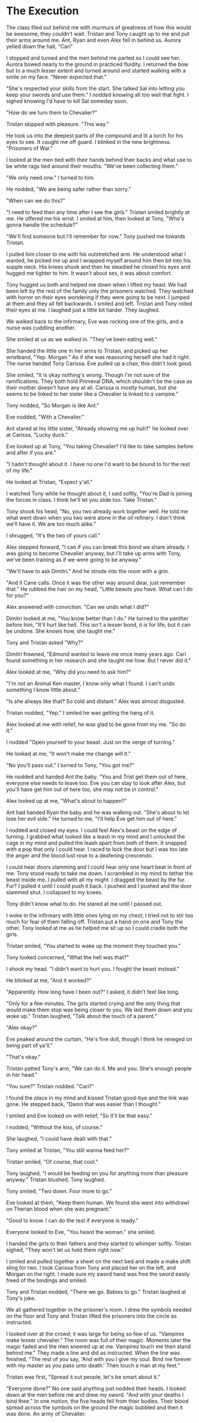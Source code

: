 # The Execution

The class filed out behind me with murmurs of greatness of how this would be awesome, they couldn't wait.  Tristan and Tony caught up to me and put their arms around me.  Ant, Ryan and even Alex fell in behind us.  Aurora yelled down the hall, "Cari"

I stopped and turned and the men behind me parted so I could see her.  Aurora bowed nearly to the ground in practiced fluidity.  I returned the bow but to a much lesser extent and turned around and started walking with a smile on my face.  "Never expected that."

"She's respected your skills from the start.  She talked Sal into letting you keep your swords and use them."  I nodded knowing all too well that fight.  I sighed knowing I'd have to kill Sal someday soon.

"How do we turn them to Chevalier?"

Tristan skipped with pleasure. "This way."

He took us into the deepest parts of the compound and lit a torch for his eyes to see.  It caught me off guard.  I blinked in the new brightness.  "Prisoners of War."

I looked at the men tied with their hands behind their backs and what use to be white rags tied around their mouths.  "We've been collecting them."

"We only need one."  I turned to him.  

He nodded, "We are being safer rather than sorry."

"When can we do this?"

"I need to feed then any time after I see the girls."  Tristan smiled brightly at me.  He offered me his wrist.  I smiled at him, then looked at Tony, "Who's gonna handle the schedule?"

"We'll find someone but I'll remember for now."  Tony pushed me towards Tristan.

I pulled him closer to me with his outstretched arm.  He understood what I wanted, he picked me up and I wrapped myself around him then bit into his supple neck.  His knees shook and then he steadied he closed his eyes and hugged me tighter to him.  It wasn't about sex, it was about comfort.

Tony hugged us both and helped me down when I lifted my head.  We had been left by the rest of the family only the prisoners watched.  They watched with horror on their eyes wondering if they were going to be next.  I jumped at them and they all fell backwards. I smiled and left.  Tristan and Tony rolled their eyes at me.  I laughed just a little bit harder.  They laughed.

We walked back to the infirmary, Eve was rocking one of the girls, and a nurse was cuddling another.

She smiled at us as we walked in.  "They've been eating well."

She handed the little one in her arms to Tristan, and picked up her wristband, "Yep.  Morgan."  As if she was reassuring herself she had it right.  The nurse handed Tony Carissa.  Eve pulled up a chair, this didn't look good.

She smiled, "It is okay nothing's wrong.  Though I'm not sure of the ramifications.  They both hold Primeval DNA, which shouldn't be the case as their mother doesn't have any at all.  Carissa is mostly human, but she seems to be linked to her sister like a Chevalier is linked to a vampire."  

Tony nodded, "So Morgan is like Ant."

Eve nodded, "With a Chevalier."

Ant stared at his little sister, "Already showing me up huh?"  he looked over at Carissa, "Lucky duck."

Eve looked up at Tony, "You taking Chevalier?  I'd like to take samples before and after if you are."

"I hadn't thought about it.  I have no one I'd want to be bound to for the rest of my life."

He looked at Tristan, "Expect y'all."

I watched Tony while he thought about it, I said softly, "You're Dad is joining the forces in class.  I think he'll let you slide too.  Take Tristan."

Tony shook his head, "No, you two already work together well.  He told me what went down when you two were alone in the oil refinery.  I don't think we'll have it.  We are too much alike."

I shrugged, "It's the two of yours call."

Alex stepped forward, "I can if you can break this bond we share already.  I was going to become Chevalier anyway, but I'll take up arms with Tony, we've been training as if we were going to be anyway."

"We'll have to ask Dimitri."  And he strode into the room with a grin.

"And Il Cane calls.  Once it was the other way around dear, just remember that."  He rubbed the hair on my head, "Little beauts you have.  What can I do for you?"

Alex answered with conviction.  "Can we undo what I did?"

Dimitri looked at me, "You know better than I do."   He turned to the panther before him, "It'll hurt like hell.  This isn't a lesser bond, it is for life, but it can be undone.  She knows how, she taught me."

Tony and Tristan asked "Why?"

Dimitri frowned, "Edmund wanted to leave me once many years ago.  Cari found something in her research and she taught me how.  But I never did it."

Alex looked at me, "Why did you need to ask him?"

"I'm not an Animal Ken master, I know only what I found.  I can't undo something  I know little about."

"Is she always like that?  So cold and distant."  Alex was almost disgusted.

Tristan nodded, "Yep."  I smiled he was getting the hang of it.

Alex looked at me with relief, he was glad to be gone from my me.  "So do it."

I nodded "Open yourself to your beast.  Just on the verge of turning."

He looked at me, "It won't make me change will it."

"No you'll pass out."  I turned to Tony, "You got me?"

He nodded and handed Ant the baby.  "You and Trist get them out of here, everyone else needs to leave too.  Eve you can stay to look after Alex, but you'll have get him out of here too, she may not be in control."

Alex looked up at me, "What's about to happen?"

Ant had handed Ryan the baby and he was walking out.  "She's about to let lose her evil side."  He turned to me, "I'll help Eve get him out of here."

I nodded and closed my eyes.  I could feel Alex's beast on the edge of turning.  I grabbed what looked like a leash in my mind and I unlocked the cage in my mind and pulled the leash apart from both of them.  It snapped with a pop that only I could hear.  I raced to lock the door but I was too late the anger and the blood lust rose to a deafening crescendo.

I could hear doors slamming and I could hear only one heart beat in front of me.  Tony stood ready to take me down.  I scrambled in my mind to tether the beast inside me.  I pulled with all my might.  I dragged the beast by the fur.  Fur?  I pulled it until I could push it back.  I pushed and I pushed and the door slammed shut.  I collapsed to my knees.

Tony didn't know what to do.  He stared at me until I passed out.

I woke in the infirmary with little ones lying on my chest; I tried not to stir too much for fear of them falling off.  Tristan put a hand on one and Tony the other.  Tony looked at me as he helped me sit up so I could cradle both the girls.  

Tristan smiled, "You started to wake up the moment they touched you."

Tony looked concerned, "What the hell was that?"

I shook my head.  "I didn't want to hurt you.  I fought the beast instead."

He blinked at me, "And it worked?"

"Apparently.  How long have I been out?"  I asked, it didn't feel like long.

"Only for a few minutes.  The girls started crying and the only thing that would make them stop was being closer to you.  We laid them down and you woke up."  Tristan laughed, "Talk about the touch of a parent."

"Alex okay?"

Eve peaked around the curtain, "He's fine doll, though I think he reneged on being part of ya'll."

"That's okay."  

Tristan patted Tony's arm, "We can do it.  Me and you.  She's enough people in her head."

"You sure?"  Tristan nodded.  "Cari?"

I found the place in my mind and kissed Tristan good-bye and the link was gone.  He stepped back, "Damn that was easier than I thought."

I smiled and Eve looked on with relief, "So it'll be that easy."

I nodded, "Without the kiss, of course."

She laughed, "I could have dealt with that." 

Tony smiled at Tristan, "You still wanna feed her?"

Tristan smiled, "Of course, that cool."

Tony laughed, "I would be feeding on you for anything more than pleasure anyway."  Tristan blushed, Tony laughed.

Tony smiled, "Two down.  Four more to go."

Eve looked at them, "Keep them human.  We found she went into withdrawl on Therian blood when she was pregnant."  

"Good to know.  I can do the rest if everyone is ready."

Everyone looked to Eve, "You heard the woman." she smiled.

I handed the girls to their fathers and they started to whimper softly.  Tristan sighed, "They won't let us hold them right now."  

I smiled and pulled together a sheet on the next bed and made a make shift sling for two.  I took Carissa from Tony and placed her on the left, and Morgan on the right.  I made sure my sword hand was free the sword easily freed of the bindings and smiled.

Tony and Tristan nodded, "There we go.  Babies to go."  Tristan laughed at Tony's joke.

We all gathered together in the prisoner's room.  I drew the symbols needed on the floor and Tony and Tristan lifted the prisoners into the circle as instructed.  

I looked over at the crowd; it was large for being so few of us.  "Vampires make lesser chevalier."  The room was full of their magic.  Moments later the magic faded and the men sneered up at me.  Vampires touch me then stand behind me."  They made a line and did as instructed.  When the line was finished, "The rest of you say, 'And with you I give my soul.  Bind me forever with my master as you pass unto death.' Then touch a man at my feet."  

Tristan was first, "Spread it out people, let's be smart about it."

"Everyone done?"  No one said anything just nodded their heads.  I looked down at the men before me and drew my sword.  "And with your deaths I bind thee."  In one motion, the five heads fell from their bodies.  Their blood spread across the symbols on the ground the magic bubbled and then it was done.  An army of Chevalier.

